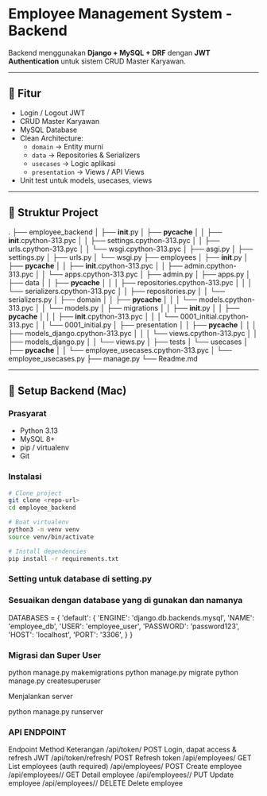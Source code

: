 # Employee Management System - Backend

Backend menggunakan **Django + MySQL + DRF** dengan **JWT Authentication** untuk sistem CRUD Master Karyawan.

---

## 🔹 Fitur

- Login / Logout JWT
- CRUD Master Karyawan
- MySQL Database
- Clean Architecture:
  - `domain` → Entity murni
  - `data` → Repositories & Serializers
  - `usecases` → Logic aplikasi
  - `presentation` → Views / API Views
- Unit test untuk models, usecases, views

---

## 🔹 Struktur Project

.
├── employee_backend
│ ├── **init**.py
│ ├── **pycache**
│ │ ├── **init**.cpython-313.pyc
│ │ ├── settings.cpython-313.pyc
│ │ ├── urls.cpython-313.pyc
│ │ └── wsgi.cpython-313.pyc
│ ├── asgi.py
│ ├── settings.py
│ ├── urls.py
│ └── wsgi.py
├── employees
│ ├── **init**.py
│ ├── **pycache**
│ │ ├── **init**.cpython-313.pyc
│ │ ├── admin.cpython-313.pyc
│ │ └── apps.cpython-313.pyc
│ ├── admin.py
│ ├── apps.py
│ ├── data
│ │ ├── **pycache**
│ │ │ ├── repositories.cpython-313.pyc
│ │ │ └── serializers.cpython-313.pyc
│ │ ├── repositories.py
│ │ └── serializers.py
│ ├── domain
│ │ ├── **pycache**
│ │ │ └── models.cpython-313.pyc
│ │ └── models.py
│ ├── migrations
│ │ ├── **init**.py
│ │ ├── **pycache**
│ │ │ ├── **init**.cpython-313.pyc
│ │ │ └── 0001_initial.cpython-313.pyc
│ │ └── 0001_initial.py
│ ├── presentation
│ │ ├── **pycache**
│ │ │ ├── models_django.cpython-313.pyc
│ │ │ └── views.cpython-313.pyc
│ │ ├── models_django.py
│ │ └── views.py
│ ├── tests
│ └── usecases
│ ├── **pycache**
│ │ └── employee_usecases.cpython-313.pyc
│ └── employee_usecases.py
├── manage.py
└── Readme.md

---

## 🔹 Setup Backend (Mac)

### Prasyarat

- Python 3.13
- MySQL 8+
- pip / virtualenv
- Git

### Instalasi

```bash
# Clone project
git clone <repo-url>
cd employee_backend

# Buat virtualenv
python3 -m venv venv
source venv/bin/activate

# Install dependencies
pip install -r requirements.txt
```

### Setting untuk database di setting.py

### Sesuaikan dengan database yang di gunakan dan namanya

DATABASES = {
'default': {
'ENGINE': 'django.db.backends.mysql',
'NAME': 'employee_db',
'USER': 'employee_user',
'PASSWORD': 'password123',
'HOST': 'localhost',
'PORT': '3306',
}
}

### Migrasi dan Super User

python manage.py makemigrations
python manage.py migrate
python manage.py createsuperuser

Menjalankan server

python manage.py runserver

### API ENDPOINT

Endpoint Method Keterangan
/api/token/ POST Login, dapat access & refresh JWT
/api/token/refresh/ POST Refresh token
/api/employees/ GET List employees (auth required)
/api/employees/ POST Create employee
/api/employees/<id>/ GET Detail employee
/api/employees/<id>/ PUT Update employee
/api/employees/<id>/ DELETE Delete employee
